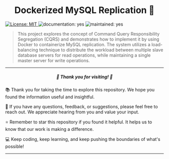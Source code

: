 <h1 align="center">Dockerized MySQL Replication 👋</h1>
<p>
  <a href="#" target="_blank">
    <img alt="License: MIT" src="https://img.shields.io/badge/License-MIT-yellow.svg" />
  </a>
  <img alt="documentation: yes" src="https://img.shields.io/badge/Documentation-Yes-green.svg" />
  <img alt="maintained: yes" src="https://img.shields.io/badge/Maintained-Yes-green.svg" />
</p>

> This project explores the concept of Command Query Responsibility Segregation (CQRS) and demonstrates how to implement it by using Docker to containerize MySQL replication. The system utilizes a load-balancing technique to distribute the workload between multiple slave database servers for read operations, while maintaining a single master server for write operations.


-----------------------------------------------
<h5 align="center">🌟 Thank you for visiting! 🌟</h5>

📚  Thank you for taking the time to explore this repository. We hope you found the information useful and insightful.

🤝  If you have any questions, feedback, or suggestions, please feel free to reach out. We appreciate hearing from you and value your input.

⭐️  Remember to star this repository if you found it helpful. It helps us to know that our work is making a difference.

💻  Keep coding, keep learning, and keep pushing the boundaries of what's possible!

-----------------------------------------------
